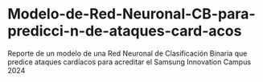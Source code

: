 # Modelo-de-Red-Neuronal-CB-para-predicci-n-de-ataques-card-acos
Reporte de un modelo de una Red Neuronal de Clasificación Binaria que predice ataques cardíacos para acreditar el Samsung Innovation Campus 2024
